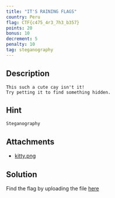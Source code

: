 ```yaml
---
title: "IT'S RAINING FLAGS"
country: Peru
flag: CTF{c475_4r3_7h3_b357}
points: 20
bonus: 10
decrement: 5
penalty: 10
tag: steganography
---
```


## Description

```
This such a cute cay isn't it!
Try petting it to find something hidden.
```

## Hint

```
Steganography
```

## Attachments

- [kitty.png](kitty.png)

## Solution

Find the flag by uploading the file [here](https://stylesuxx.github.io/steganography/)
